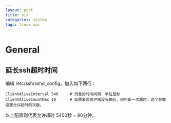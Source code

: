```yaml
---
layout: post
title: nix
categories: system
tags: linux mac
---
```

# General

## 延长ssh超时时间

编辑 /etc/ssh/sshd_config，加入如下两行：

```shell
ClientAliveInterval 540		# 消息的时间间隔，单位是秒
ClientAliveCountMax 10		# 如果发现客户端没有相应，则判断一次超时，这个参数设置允许超时的次数。
```

以上配置则代表允许超时 5400秒 = 90分钟。

